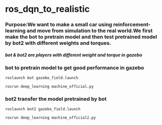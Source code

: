 # ros_dqn_to_realistic

### Purpose:We want to make a small car using reinforcement-learning and move from simulation to the real world.We first make the bot to pretrain model and then test pretrained model by bot2 with different weights and torques.

#### *bot & bot2 are players with different weight and torque in gazebo*

### bot to pretrain model to get good performance in gazebo
```shell= 
roslaunch bot gazebo_field.launch

rosrun deep_learning machine_official.py
```
### bot2 transfer the model pretrained by bot
```shell= 
roslaunch bot2 gazebo_field.launch

rosrun deep_learning machine_official2.py
```
